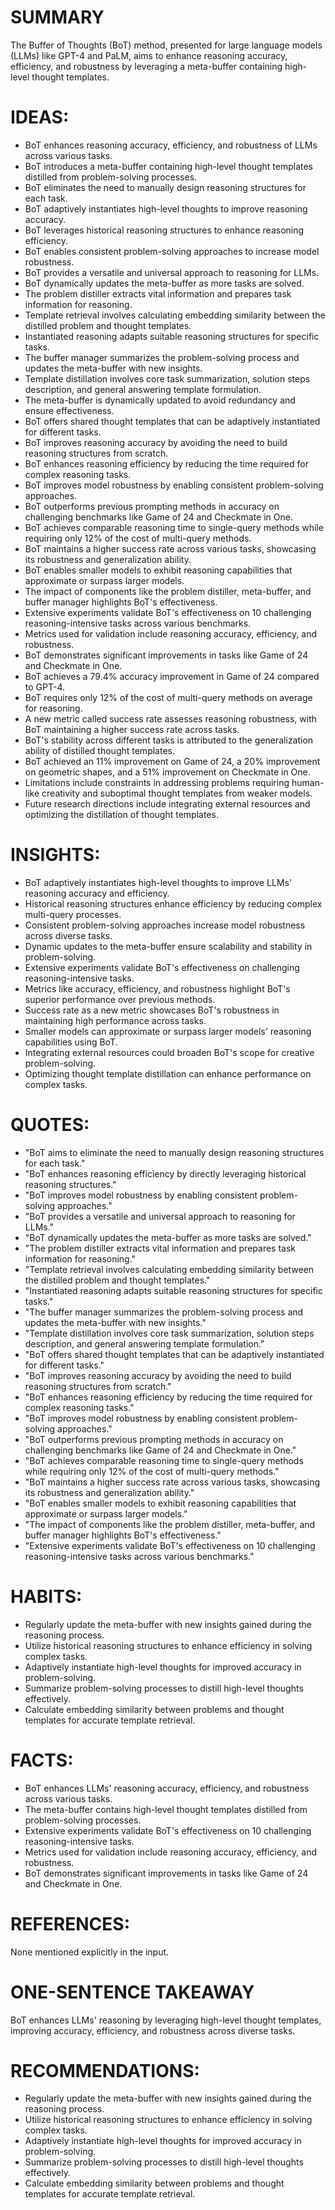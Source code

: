 # SUMMARY
The Buffer of Thoughts (BoT) method, presented for large language models (LLMs) like GPT-4 and PaLM, aims to enhance reasoning accuracy, efficiency, and robustness by leveraging a meta-buffer containing high-level thought templates.

# IDEAS:
- BoT enhances reasoning accuracy, efficiency, and robustness of LLMs across various tasks.
- BoT introduces a meta-buffer containing high-level thought templates distilled from problem-solving processes.
- BoT eliminates the need to manually design reasoning structures for each task.
- BoT adaptively instantiates high-level thoughts to improve reasoning accuracy.
- BoT leverages historical reasoning structures to enhance reasoning efficiency.
- BoT enables consistent problem-solving approaches to increase model robustness.
- BoT provides a versatile and universal approach to reasoning for LLMs.
- BoT dynamically updates the meta-buffer as more tasks are solved.
- The problem distiller extracts vital information and prepares task information for reasoning.
- Template retrieval involves calculating embedding similarity between the distilled problem and thought templates.
- Instantiated reasoning adapts suitable reasoning structures for specific tasks.
- The buffer manager summarizes the problem-solving process and updates the meta-buffer with new insights.
- Template distillation involves core task summarization, solution steps description, and general answering template formulation.
- The meta-buffer is dynamically updated to avoid redundancy and ensure effectiveness.
- BoT offers shared thought templates that can be adaptively instantiated for different tasks.
- BoT improves reasoning accuracy by avoiding the need to build reasoning structures from scratch.
- BoT enhances reasoning efficiency by reducing the time required for complex reasoning tasks.
- BoT improves model robustness by enabling consistent problem-solving approaches.
- BoT outperforms previous prompting methods in accuracy on challenging benchmarks like Game of 24 and Checkmate in One.
- BoT achieves comparable reasoning time to single-query methods while requiring only 12% of the cost of multi-query methods.
- BoT maintains a higher success rate across various tasks, showcasing its robustness and generalization ability.
- BoT enables smaller models to exhibit reasoning capabilities that approximate or surpass larger models.
- The impact of components like the problem distiller, meta-buffer, and buffer manager highlights BoT's effectiveness.
- Extensive experiments validate BoT's effectiveness on 10 challenging reasoning-intensive tasks across various benchmarks.
- Metrics used for validation include reasoning accuracy, efficiency, and robustness.
- BoT demonstrates significant improvements in tasks like Game of 24 and Checkmate in One.
- BoT achieves a 79.4% accuracy improvement in Game of 24 compared to GPT-4.
- BoT requires only 12% of the cost of multi-query methods on average for reasoning.
- A new metric called success rate assesses reasoning robustness, with BoT maintaining a higher success rate across tasks.
- BoT's stability across different tasks is attributed to the generalization ability of distilled thought templates.
- BoT achieved an 11% improvement on Game of 24, a 20% improvement on geometric shapes, and a 51% improvement on Checkmate in One.
- Limitations include constraints in addressing problems requiring human-like creativity and suboptimal thought templates from weaker models.
- Future research directions include integrating external resources and optimizing the distillation of thought templates.

# INSIGHTS:
- BoT adaptively instantiates high-level thoughts to improve LLMs' reasoning accuracy and efficiency.
- Historical reasoning structures enhance efficiency by reducing complex multi-query processes.
- Consistent problem-solving approaches increase model robustness across diverse tasks.
- Dynamic updates to the meta-buffer ensure scalability and stability in problem-solving.
- Extensive experiments validate BoT's effectiveness on challenging reasoning-intensive tasks.
- Metrics like accuracy, efficiency, and robustness highlight BoT's superior performance over previous methods.
- Success rate as a new metric showcases BoT's robustness in maintaining high performance across tasks.
- Smaller models can approximate or surpass larger models' reasoning capabilities using BoT.
- Integrating external resources could broaden BoT's scope for creative problem-solving.
- Optimizing thought template distillation can enhance performance on complex tasks.

# QUOTES:
- "BoT aims to eliminate the need to manually design reasoning structures for each task."
- "BoT enhances reasoning efficiency by directly leveraging historical reasoning structures."
- "BoT improves model robustness by enabling consistent problem-solving approaches."
- "BoT provides a versatile and universal approach to reasoning for LLMs."
- "BoT dynamically updates the meta-buffer as more tasks are solved."
- "The problem distiller extracts vital information and prepares task information for reasoning."
- "Template retrieval involves calculating embedding similarity between the distilled problem and thought templates."
- "Instantiated reasoning adapts suitable reasoning structures for specific tasks."
- "The buffer manager summarizes the problem-solving process and updates the meta-buffer with new insights."
- "Template distillation involves core task summarization, solution steps description, and general answering template formulation."
- "BoT offers shared thought templates that can be adaptively instantiated for different tasks."
- "BoT improves reasoning accuracy by avoiding the need to build reasoning structures from scratch."
- "BoT enhances reasoning efficiency by reducing the time required for complex reasoning tasks."
- "BoT improves model robustness by enabling consistent problem-solving approaches."
- "BoT outperforms previous prompting methods in accuracy on challenging benchmarks like Game of 24 and Checkmate in One."
- "BoT achieves comparable reasoning time to single-query methods while requiring only 12% of the cost of multi-query methods."
- "BoT maintains a higher success rate across various tasks, showcasing its robustness and generalization ability."
- "BoT enables smaller models to exhibit reasoning capabilities that approximate or surpass larger models."
- "The impact of components like the problem distiller, meta-buffer, and buffer manager highlights BoT's effectiveness."
- "Extensive experiments validate BoT's effectiveness on 10 challenging reasoning-intensive tasks across various benchmarks."

# HABITS:
- Regularly update the meta-buffer with new insights gained during the reasoning process.
- Utilize historical reasoning structures to enhance efficiency in solving complex tasks.
- Adaptively instantiate high-level thoughts for improved accuracy in problem-solving.
- Summarize problem-solving processes to distill high-level thoughts effectively.
- Calculate embedding similarity between problems and thought templates for accurate template retrieval.

# FACTS:
- BoT enhances LLMs' reasoning accuracy, efficiency, and robustness across various tasks.
- The meta-buffer contains high-level thought templates distilled from problem-solving processes.
- Extensive experiments validate BoT's effectiveness on 10 challenging reasoning-intensive tasks.
- Metrics used for validation include reasoning accuracy, efficiency, and robustness.
- BoT demonstrates significant improvements in tasks like Game of 24 and Checkmate in One.

# REFERENCES:
None mentioned explicitly in the input.

# ONE-SENTENCE TAKEAWAY
BoT enhances LLMs' reasoning by leveraging high-level thought templates, improving accuracy, efficiency, and robustness across diverse tasks.

# RECOMMENDATIONS:
- Regularly update the meta-buffer with new insights gained during the reasoning process.
- Utilize historical reasoning structures to enhance efficiency in solving complex tasks.
- Adaptively instantiate high-level thoughts for improved accuracy in problem-solving.
- Summarize problem-solving processes to distill high-level thoughts effectively.
- Calculate embedding similarity between problems and thought templates for accurate template retrieval.